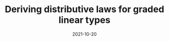 ---
type: article
authors:
  - Jack Hughes
  - Dominic Orchard
  - Michael Vollmer
title: "Deriving distributive laws for graded linear types"
note: "Post proceedings of the 2020 Joint Workshop on Linearity & TLLA: The 6th Workshop on Linearity and the 4th Workshop on
Trends in Linear Logic and Applications"
date: 2021-10-20
resource:
  type: pdf
  pdf-url: https://granule-project.github.io/papers/distributive_laws_journal.pdf
---
